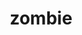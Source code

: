 ---
layout: people&body
title: zombie
emoji: zombie
permalink: 🧟.html
image: assets/img/3moji/zombie.png
---